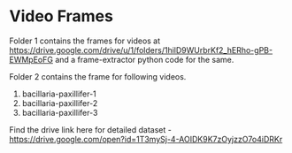 # Video Frames
Folder 1 contains the frames for videos at https://drive.google.com/drive/u/1/folders/1hilD9WUrbrKf2_hERho-gPB-EWMpEoFG
and a frame-extractor python code for the same.

Folder 2 contains the frame for following videos.
1. bacillaria-paxillifer-1
2. bacillaria-paxillifer-2
3. bacillaria-paxillifer-3

Find the drive link here for detailed dataset - https://drive.google.com/open?id=1T3mySj-4-AOIDK9K7zOyjzzO7o4iDRKr
